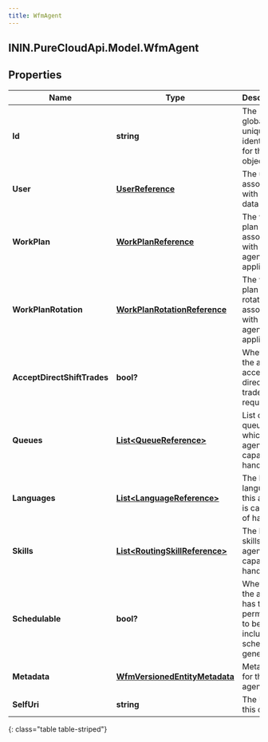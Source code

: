 ```yaml
---
title: WfmAgent
---
```

## ININ.PureCloudApi.Model.WfmAgent

## Properties

|Name | Type | Description | Notes|
|------------ | ------------- | ------------- | -------------|
| **Id** | **string** | The globally unique identifier for the object. | [optional] |
| **User** | [**UserReference**](UserReference.html) | The user associated with this data | [optional] |
| **WorkPlan** | [**WorkPlanReference**](WorkPlanReference.html) | The work plan associated with this agent, if applicable | [optional] |
| **WorkPlanRotation** | [**WorkPlanRotationReference**](WorkPlanRotationReference.html) | The work plan rotation associated with this agent, if applicable | [optional] |
| **AcceptDirectShiftTrades** | **bool?** | Whether the agent accepts direct shift trade requests | [optional] |
| **Queues** | [**List&lt;QueueReference&gt;**](QueueReference.html) | List of queues to which this agent is capable of handling | [optional] |
| **Languages** | [**List&lt;LanguageReference&gt;**](LanguageReference.html) | The list of languages this agent is capable of handling | [optional] |
| **Skills** | [**List&lt;RoutingSkillReference&gt;**](RoutingSkillReference.html) | The list of skills this agent is capable of handling | [optional] |
| **Schedulable** | **bool?** | Whether the agent has the permission to be included in schedule generation | [optional] |
| **Metadata** | [**WfmVersionedEntityMetadata**](WfmVersionedEntityMetadata.html) | Metadata for this agent | [optional] |
| **SelfUri** | **string** | The URI for this object | [optional] |
{: class="table table-striped"}


